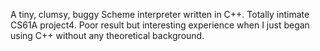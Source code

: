 A tiny, clumsy, buggy Scheme interpreter written in C++.
Totally intimate CS61A project4.
Poor result but interesting experience when I just began using C++ without any theoretical background.